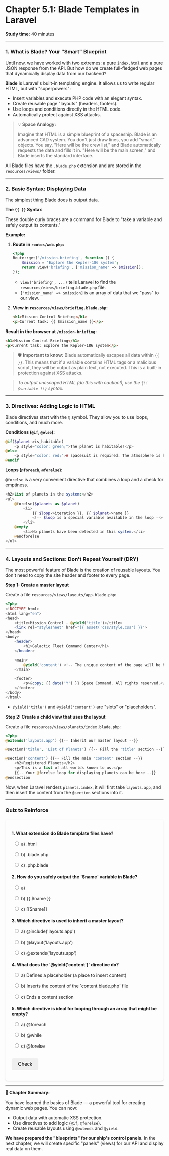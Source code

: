 # **Chapter 5.1: Blade Templates in Laravel**
**Study time:** 40 minutes

---

### **1. What is Blade? Your "Smart" Blueprint**

Until now, we have worked with two extremes: a pure `index.html` and a pure JSON response from the API. But how do we create full-fledged web pages that dynamically display data from our backend?

**Blade** is Laravel's built-in templating engine. It allows us to write regular HTML, but with "superpowers":

-   Insert variables and execute PHP code with an elegant syntax.
-   Create reusable page "layouts" (headers, footers).
-   Use loops and conditions directly in the HTML code.
-   Automatically protect against XSS attacks.

> 💡 **Space Analogy:**
>
> Imagine that HTML is a simple blueprint of a spaceship. Blade is an advanced CAD system. You don't just draw lines, you add "smart" objects. You say, "Here will be the crew list," and Blade automatically requests the data and fills it in. "Here will be the main screen," and Blade inserts the standard interface.

All Blade files have the `.blade.php` extension and are stored in the `resources/views/` folder.

---

### **2. Basic Syntax: Displaying Data**
The simplest thing Blade does is output data.

**The `{{ }}` Syntax**

These double curly braces are a command for Blade to "take a variable and safely output its contents."

**Example:**

1.  **Route in `routes/web.php`:**
    ```php
	<?php
    Route::get('/mission-briefing', function () {
        $mission = 'Explore the Kepler-186 system';
        return view('briefing', ['mission_name' => $mission]);
    });
    ```

    -   `view('briefing', ...)` tells Laravel to find the `resources/views/briefing.blade.php` file.
    -   `['mission_name' => $mission]` is an array of data that we "pass" to our view.

2.  **View in `resources/views/briefing.blade.php`:**
    ```html
    <h1>Mission Control Briefing</h1>
    <p>Current task: {{ $mission_name }}</p>
    ```

**Result in the browser at `/mission-briefing`:**
```html
<h1>Mission Control Briefing</h1>
<p>Current task: Explore the Kepler-186 system</p>
```

> 🛡️ **Important to know:** Blade automatically escapes all data within `{{ }}`. This means that if a variable contains HTML tags or a malicious script, they will be output as plain text, not executed. This is a built-in protection against XSS attacks.

> *To output unescaped HTML (do this with caution!), use the `{!! $variable !!}` syntax.*

---

### **3. Directives: Adding Logic to HTML**
Blade directives start with the `@` symbol. They allow you to use loops, conditions, and much more.

**Conditions (`@if`, `@else`):**
```php
@if($planet->is_habitable)
    <p style="color: green;">The planet is habitable!</p>
@else
    <p style="color: red;">A spacesuit is required. The atmosphere is hostile.</p>
@endif
```

**Loops (`@foreach`, `@forelse`):**

`@forelse` is a very convenient directive that combines a loop and a check for emptiness.
```php
<h2>List of planets in the system:</h2>
<ul>
    @forelse($planets as $planet)
        <li>
            {{ $loop->iteration }}. {{ $planet->name }}
            <!-- $loop is a special variable available in the loop -->
        </li>
    @empty
        <li>No planets have been detected in this system.</li>
    @endforelse
</ul>
```

---

### **4. Layouts and Sections: Don't Repeat Yourself (DRY)**
The most powerful feature of Blade is the creation of reusable layouts. You don't need to copy the site header and footer to every page.

**Step 1: Create a master layout**

Create a file `resources/views/layouts/app.blade.php`:
```php
<?php
<!DOCTYPE html>
<html lang="en">
<head>
    <title>Mission Control - @yield('title')</title>
    <link rel="stylesheet" href="{{ asset('css/style.css') }}">
</head>
<body>
    <header>
        <h1>Galactic Fleet Command Center</h1>
    </header>

    <main>
        @yield('content') <!-- The unique content of the page will be here -->
    </main>

    <footer>
        <p>&copy; {{ date('Y') }} Space Command. All rights reserved.</p>
    </footer>
</body>
</html>
```
-   `@yield('title')` and `@yield('content')` are "slots" or "placeholders".

**Step 2: Create a child view that uses the layout**

Create a file `resources/views/planets/index.blade.php`:
```php
<?php
@extends('layouts.app') {{-- Inherit our master layout --}}

@section('title', 'List of Planets') {{-- Fill the 'title' section --}}

@section('content') {{-- Fill the main 'content' section --}}
    <h2>Registered Planets</h2>
    <p>This is a list of all worlds known to us.</p>
    {{-- Your @forelse loop for displaying planets can be here --}}
@endsection
```

Now, when Laravel renders `planets.index`, it will first take `layouts.app`, and then insert the content from the `@section` sections into it.

---

### **Quiz to Reinforce**

<style>
    #quiz-container {
        border-radius: 8px;
        padding: 20px;
        margin-top: 20px;
        box-shadow: 0 2px 4px rgba(0,0,0,0.1);
    }
    .question {
        margin-bottom: 15px;
    }
    .question p {
        font-weight: bold;
        margin-bottom: 10px;
    }
    #quiz-container label {
        display: block;
        margin-bottom: 5px;
        cursor: pointer;
        padding: 5px;
        border-radius: 4px;
    }
    #quiz-container button {
        border: none;
        padding: 10px 20px;
        border-radius: 5px;
        cursor: pointer;
        font-size: 16px;
        margin-top: 10px;
    }
    #quiz-container button:hover {
    }
    #quiz-results {
        margin-top: 20px;
        padding: 15px;
        border-radius: 5px;
    }
</style>

<div id="quiz-container">
  <form id="quiz-form">
    <div class="question">
      <p>1. What extension do Blade template files have?</p>
      <label><input type="radio" name="q1" value="a"> a) .html</label>
      <label><input type="radio" name="q1" value="b"> b) .blade.php</label>
      <label><input type="radio" name="q1" value="c"> c) .php.blade</label>
    </div>
    <div class="question">
      <p>2. How do you safely output the `$name` variable in Blade?</p>
      <label><input type="radio" name="q2" value="a"> a) <?php echo $name; ?></label>
      <label><input type="radio" name="q2" value="b"> b) {{ $name }}</label>
      <label><input type="radio" name="q2" value="c"> c) [[$name]]</label>
    </div>
    <div class="question">
      <p>3. Which directive is used to inherit a master layout?</p>
      <label><input type="radio" name="q3" value="a"> a) @include('layouts.app')</label>
      <label><input type="radio" name="q3" value="b"> b) @layout('layouts.app')</label>
      <label><input type="radio" name="q3" value="c"> c) @extends('layouts.app')</label>
    </div>
    <div class="question">
      <p>4. What does the `@yield('content')` directive do?</p>
      <label><input type="radio" name="q4" value="a"> a) Defines a placeholder (a place to insert content)</label>
      <label><input type="radio" name="q4" value="b"> b) Inserts the content of the `content.blade.php` file</label>
      <label><input type="radio" name="q4" value="c"> c) Ends a content section</label>
    </div>
    <div class="question">
      <p>5. Which directive is ideal for looping through an array that might be empty?</p>
      <label><input type="radio" name="q5" value="a"> a) @foreach</label>
      <label><input type="radio" name="q5" value="b"> b) @while</label>
      <label><input type="radio" name="q5" value="c"> c) @forelse</label>
    </div>
    <button type="button" onclick="checkQuizAnswers()">Check</button>
  </form>
  <div id="quiz-results" style="display:none;"></div>
</div>

<script>
  function checkQuizAnswers() {
    const correctAnswers = { q1: 'b', q2: 'b', q3: 'c', q4: 'a', q5: 'c' };
    const form = document.getElementById('quiz-form');
    const resultsContainer = document.getElementById('quiz-results');
    let score = 0;
    let resultsHTML = '<h4>Results:</h4><ul>';

    for (const [question, correctAnswer] of Object.entries(correctAnswers)) {
      const questionDiv = form.querySelector(`input[name="${question}"]`).closest('.question');
      const labels = questionDiv.querySelectorAll('label');
      labels.forEach(l => {
          l.style.color = 'inherit';
          l.style.fontWeight = 'normal';
          l.style.border = 'none';
      });

      const userAnswer = form.elements[question] ? form.elements[question].value : undefined;

      if (userAnswer) {
        const selectedLabel = form.querySelector(`input[name="${question}"][value="${userAnswer}"]`).parentElement;
        if (userAnswer === correctAnswer) {
          score++;
          selectedLabel.style.fontWeight = 'bold';
          resultsHTML += `<li>Question ${question.slice(1)}: <span style="color:green;">Correct!</span></li>`;
        } else {
          selectedLabel.style.fontWeight = 'bold';
          const correctLabel = form.querySelector(`input[name="${question}"][value="${correctAnswer}"]`).parentElement;
          correctLabel.style.fontWeight = 'bold';
          resultsHTML += `<li>Question ${question.slice(1)}: <span style="color:red;">Incorrect.</span> Correct answer: <b>${correctAnswer.toUpperCase()}</b></li>`;
        }
      } else {
        resultsHTML += `<li>Question ${question.slice(1)}: <span style="color:orange;">No answer.</span></li>`;
      }
    }

    resultsHTML += `</ul><p><b>Your score: ${score} out of ${Object.keys(correctAnswers).length}</b></p>`;
    resultsContainer.innerHTML = resultsHTML;
    resultsContainer.style.display = 'block';
  }
</script>

---

**🚀 Chapter Summary:**

You have learned the basics of Blade — a powerful tool for creating dynamic web pages. You can now:

-   Output data with automatic XSS protection.
-   Use directives to add logic (`@if`, `@forelse`).
-   Create reusable layouts using `@extends` and `@yield`.

**We have prepared the "blueprints" for our ship's control panels.** In the next chapter, we will create specific "panels" (views) for our API and display real data on them.